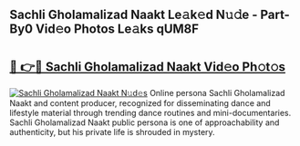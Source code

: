 ## Sachli Gholamalizad Naakt Le𝚊k𝚎d N𝚞𝚍e - Part-By0 Vid𝚎o Photos Le𝚊ks qUM8F

# <h2><a href="http://fb1bln8.evod.top/?m=Sachli+Gholamalizad+Naakt">🔗 👉🔴 Sachli Gholamalizad Naakt Vid𝚎o Ph𝚘t𝚘s</a></h2>

[![Sachli Gholamalizad Naakt N𝚞d𝚎s](https://i.imgur.com/8V9OHl7.gif)](http://fb1bln8.evod.top/?m=Sachli+Gholamalizad+Naakt)
Online persona Sachli Gholamalizad Naakt and content producer, recognized for disseminating dance and lifestyle material through trending dance routines and mini-documentaries. Sachli Gholamalizad Naakt public persona is one of approachability and authenticity, but his private life is shrouded in mystery. 
